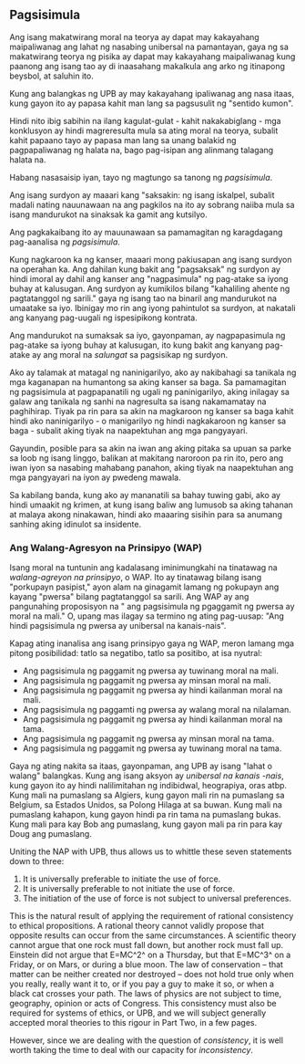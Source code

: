 ## Pagsisimula

Ang isang makatwirang moral na teorya ay dapat may kakayahang maipaliwanag ang lahat ng nasabing unibersal na pamantayan, gaya ng sa makatwirang teorya ng pisika ay dapat may kakayahang maipaliwanag kung paanong ang isang tao ay di inaasahang makalkula ang arko ng itinapong beysbol, at saluhin ito.

Kung ang balangkas ng UPB ay may kakayahang ipaliwanag ang nasa itaas, kung gayon ito ay papasa kahit man lang sa pagsusulit ng "sentido kumon".

Hindi nito ibig sabihin na ilang kagulat-gulat - kahit nakakabiglang - mga konklusyon ay hindi magreresulta mula sa ating moral na teorya, subalit kahit papaano tayo ay papasa man lang sa unang balakid ng pagpapaliwanag ng halata na, bago pag-isipan ang alinmang talagang halata na.

Habang nasasaisip iyan, tayo ng magtungo sa tanong ng *pagsisimula*.

Ang isang surdyon ay maaari kang "saksakin: ng isang iskalpel, subalit madali nating nauunawaan na ang pagkilos na ito ay sobrang naiiba mula sa isang mandurukot na sinaksak ka gamit ang kutsilyo.

Ang pagkakaibang ito ay mauunawaan sa pamamagitan ng karagdagang pag-aanalisa ng *pagsisimula*.

Kung nagkaroon ka ng kanser, maaari mong pakiusapan ang isang surdyon na operahan ka. Ang dahilan kung bakit ang "pagsaksak" ng surdyon ay hindi imoral ay dahil ang kanser ang "nagpasimula" ng pag-atake sa iyong buhay at kalusugan. Ang surdyon ay kumikilos bilang "kahaliling ahente ng pagtatanggol ng sarili." gaya ng isang tao na binaril ang mandurukot na umaatake sa iyo. Ibinigay mo rin ang iyong pahintulot sa surdyon, at nakatali ang kanyang pag-uugali ng ispesipikong kontrata.

Ang mandurukot na sumaksak sa iyo, gayonpaman, ay nagpapasimula ng pag-atake sa iyong buhay at kalusugan, ito kung bakit ang kanyang pag-atake ay ang moral na *salungat* sa pagsisikap ng surdyon.

Ako ay talamak at matagal ng naninigarilyo, ako ay nakibahagi sa tanikala ng mga kaganapan na humantong sa aking kanser sa baga. Sa pamamagitan ng pagsisimula at pagpapanatili ng ugali ng paninigarilyo, aking inilagay sa galaw ang tanikala ng sanhi na nagresulta sa isang nakamamatay na paghihirap. Tiyak pa rin para sa akin na magkaroon ng kanser sa baga kahit hindi ako naninigarilyo - o manigarilyo ng hindi nagkakaroon ng kanser sa baga - subalit aking tiyak na naapektuhan ang mga pangyayari.

Gayundin, posible para sa akin na iwan ang aking pitaka sa upuan sa parke sa loob ng isang linggo, balikan at makitang naroroon pa rin ito, pero ang iwan iyon sa nasabing mahabang panahon, aking tiyak na naapektuhan ang mga pangyayari na iyon ay pwedeng mawala.

Sa kabilang banda, kung ako ay mananatili sa bahay tuwing gabi, ako ay hindi umaakit ng krimen, at kung isang baliw ang lumusob sa aking tahanan at malaya akong ninakawan, hindi ako maaaring sisihin para sa anumang sanhing aking idinulot sa insidente.

### Ang Walang-Agresyon na Prinsipyo (WAP)

Isang moral na tuntunin ang kadalasang iminimungkahi na tinatawag na *walang-agreyon na prinsipyo*, o WAP. Ito ay tinatawag bilang isang "porkupayn pasipist," ayon alam na ginagamit lamang ng pokupayn ang kayang "pwersa" bilang pagtatanggol sa sarili. Ang WAP ay ang pangunahing proposisyon na " ang pagsisimula ng pgaggamit ng pwersa ay moral na mali." O, upang mas ilagay sa termino ng ating pag-uusap: "Ang hindi pagsisimula ng pwersa ay unibersal na kanais-nais".

Kapag ating inanalisa ang isang prinsipyo gaya ng WAP, meron lamang mga pitong posibilidad: tatlo sa negatibo, tatlo sa positibo, at isa nyutral:

- Ang pagsisimula ng paggamit ng pwersa ay tuwinang moral na mali.
- Ang pagsisimula ng paggamit ng pwersa ay minsan moral na mali.
- Ang pagsisimula ng paggamit ng pwersa ay hindi kailanman moral na mali.
- Ang pagsisimula ng paggamti ng pwersa ay walang moral na nilalaman.
- Ang pagsisimula ng paggamit ng pwersa ay hindi kailanman moral na tama.
- Ang pagsisimula ng paggamit ng pwersa ay minsan moral na tama.
- Ang pagsisimula ng paggamit ng pwersa ay tuwinang moral na tama.

Gaya ng ating nakita sa itaas, gayonpaman, ang UPB ay isang "lahat o walang" balangkas. Kung ang isang aksyon ay *unibersal na kanais -nais*, kung gayon ito ay hindi nalilimitahan ng indibidwal, heograpiya, oras atbp. Kung mali na pumaslang sa Algiers, kung gayon mali rin na pumaslang sa Belgium, sa Estados Unidos, sa Polong Hilaga at sa buwan. Kung mali na pumaslang kahapon, kung gayon hindi pa rin tama na pumaslang bukas. Kung mali para kay Bob ang pumaslang, kung gayon mali pa rin para kay Doug ang pumaslang.

Uniting the NAP with UPB, thus allows us to whittle these seven statements down to three:

1. It is universally preferable to initiate the use of force.
2. It is universally preferable to not initiate the use of force.
3. The initiation of the use of force is not subject to universal preferences.

This is the natural result of applying the requirement of rational consistency to ethical propositions. A rational theory cannot validly propose that opposite results can occur from the same circumstances. A scientific theory cannot argue that one rock must fall down, but another rock must fall up. Einstein did not argue that E=MC^2^ on a Thursday, but that E=MC^3^ on a Friday, or on Mars, or during a blue moon. The law of conservation – that matter can be neither created nor destroyed – does not hold true only when you really, really want it to, or if you pay a guy to make it so, or when a black cat crosses your path. The laws of physics are not subject to time, geography, opinion or acts of Congress. This consistency must also be required for systems of ethics, or UPB, and we will subject generally accepted moral theories to this rigour in Part Two, in a few pages.

However, since we are dealing with the question of *consistency*, it is well worth taking the time to deal with our capacity for *inconsistency*.